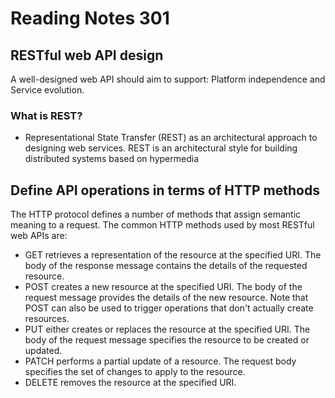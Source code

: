 # Reading Notes 301

## RESTful web API design

A well-designed web API should aim to support: Platform independence and Service evolution.

### What is REST?

- Representational State Transfer (REST) as an architectural approach to designing web services. REST is an architectural style for building distributed systems based on hypermedia

## Define API operations in terms of HTTP methods
The HTTP protocol defines a number of methods that assign semantic meaning to a request. The common HTTP methods used by most RESTful web APIs are:

- GET retrieves a representation of the resource at the specified URI. The body of the response message contains the details of the requested resource.
- POST creates a new resource at the specified URI. The body of the request message provides the details of the new resource. Note that POST can also be used to trigger operations that don't actually create resources.
- PUT either creates or replaces the resource at the specified URI. The body of the request message specifies the resource to be created or updated.
- PATCH performs a partial update of a resource. The request body specifies the set of changes to apply to the resource.
- DELETE removes the resource at the specified URI.

